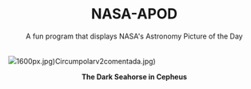 <div align="center">
  <h1>
    NASA-APOD
  </h1>
</div>
  
<div align="center">
  A fun program that displays NASA's Astronomy Picture of the Day
</div>

<br>

![](https://apod.nasa.gov/apod/image/2301/Barnard-150_LRGB_HIGH-RES.jpg)1600px.jpg)Circumpolarv2comentada.jpg)

<p align = "center">
  <b>The Dark Seahorse in Cepheus</b>
</p>
